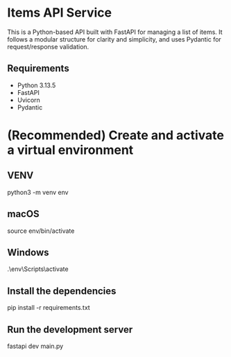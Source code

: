 # Items API Service

This is a Python-based API built with FastAPI for managing a list of items. It follows a modular structure for clarity and simplicity, and uses Pydantic for request/response validation.

## Requirements

- Python 3.13.5
- FastAPI
- Uvicorn
- Pydantic

# (Recommended) Create and activate a virtual environment
## VENV
python3 -m venv env

## macOS
source env/bin/activate

## Windows
.\env\Scripts\activate         

## Install the dependencies
pip install -r requirements.txt

## Run the development server
fastapi dev main.py
